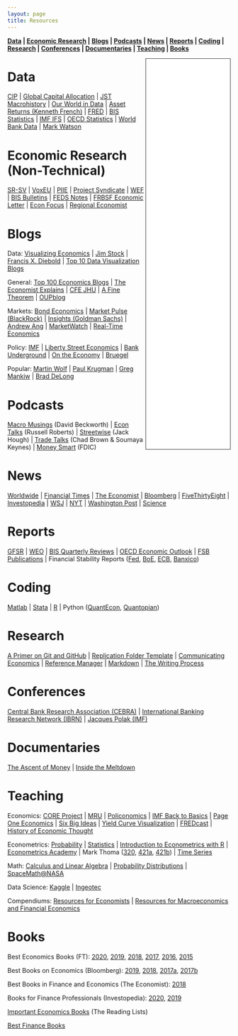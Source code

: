```yaml
---
layout: page
title: Resources
---
```


**[Data](#data) &#124; [Economic Research](#ecoresearch) &#124; [Blogs](#blogs) &#124; [Podcasts](#podcasts) &#124; [News](#news) &#124; [Reports](#reports) &#124; [Coding](#coding) &#124; [Research](#research) &#124; [Conferences](#conferences) &#124; [Documentaries](#documentaries) &#124; [Teaching](#econteaching) &#124; [Books](#books)**


<iframe style="border: 1px solid #333333; overflow: hidden; width: 190px; height: 880px;" src="//research.stlouisfed.org/fred-glance-widget.php?series_ids=DGS10,T10Y2Y,VIXCLS,CPIAUCSL,UNRATE,GDPC1,DFEDTARU,BAMLH0A0HYM2,DEXUSEU,DEXMXUS&transformations=lin,lin,lin,pc1,lin,pca,lin,lin,lin,lin" align="right" height="880" width="320" frameborder="0" scrolling="no"></iframe>

# Data <a name="data"></a>
[CIP](https://sites.google.com/view/jschreger/CIP) &#124; [Global Capital Allocation](https://www.globalcapitalallocation.com/) &#124; [JST Macrohistory](http://www.macrohistory.net/data/) &#124; [Our World in Data](https://ourworldindata.org/) &#124; 
[Asset Returns (Kenneth French)](https://mba.tuck.dartmouth.edu/pages/faculty/ken.french/data_library.html) &#124; [FRED](https://fred.stlouisfed.org/) &#124; [BIS Statistics](https://www.bis.org/statistics/index.htm) &#124; [IMF IFS](https://data.imf.org/?sk=4c514d48-b6ba-49ed-8ab9-52b0c1a0179b&sId=1409151240976) &#124; [OECD Statistics](https://www.oecd-ilibrary.org/statistics) &#124; [World Bank Data](https://data.worldbank.org/) &#124; [Mark Watson](https://www.princeton.edu/~mwatson/publi.html) <!-- &#124; Serena Ng &#124; Òscar Jordà &#124; -->

# Economic Research (Non-Technical) <a name="ecoresearch"></a>
[SR-SV](http://www.sr-sv.com/) &#124; [VoxEU](https://voxeu.org/) &#124; [PIIE](https://www.piie.com/research/publications) &#124; [Project Syndicate](https://www.project-syndicate.org/) &#124; [WEF](https://www.weforum.org/) &#124; [BIS Bulletins](https://www.bis.org/bisbulletins/index.htm) &#124; [FEDS Notes](https://www.federalreserve.gov/econres/notes/feds-notes/default.htm) &#124; [FRBSF Economic Letter](https://www.frbsf.org/economic-research/publications/economic-letter/) &#124; [Econ Focus](https://www.richmondfed.org/publications/research/econ_focus) &#124; [Regional Economist](https://www.stlouisfed.org/publications/regional-economist)

# Blogs <a name="blogs"></a>
Data: [Visualizing Economics](http://www.visualizingeconomics.com/) &#124; [Jim Stock](https://www.jimstock.org/) &#124; [Francis X. Diebold](https://fxdiebold.blogspot.com/) &#124; [Top 10 Data Visualization Blogs](https://www.tableau.com/learn/articles/best-data-visualization-blogs)

General: [Top 100 Economics Blogs](https://www.intelligenteconomist.com/economics-blogs/) &#124; [The Economist Explains](https://www.economist.com/the-economist-explains/) &#124; [CFE JHU](https://cfe.econ.jhu.edu/) &#124; [A Fine Theorem](https://afinetheorem.wordpress.com/) &#124; [OUPblog](https://blog.oup.com/category/social_sciences/business_economics/)

Markets: [Bond Economics](http://www.bondeconomics.com/) &#124; [Market Pulse (BlackRock)](https://www.blackrock.com/institutions/en-au/insights/market-pulse) &#124; [Insights (Goldman Sachs)](https://www.goldmansachs.com/insights/series/goldman-sachs-research/) &#124; [Andrew Ang](https://www.blackrock.com/us/individual/biographies/andrew-ang) &#124; [MarketWatch](https://www.marketwatch.com/) &#124; [Real-Time Economics](https://blogs.wsj.com/economics/)

Policy: [IMF](https://blogs.imf.org/) &#124; [Liberty Street Economics](https://libertystreeteconomics.newyorkfed.org/) &#124; [Bank Underground](https://bankunderground.co.uk/) &#124; [On the Economy](https://www.stlouisfed.org/on-the-economy) &#124; [Bruegel](https://www.bruegel.org/blog/)

Popular: [Martin Wolf](https://www.ft.com/martin-wolf) &#124; [Paul Krugman](https://krugman.blogs.nytimes.com/) &#124; [Greg Mankiw](http://gregmankiw.blogspot.com/) &#124; [Brad DeLong](https://delong.typepad.com/)

# Podcasts <a name="podcasts"></a>
[Macro Musings](https://macromusings.libsyn.com/) (David Beckworth) &#124; [Econ Talks](https://www.econtalk.org/) (Russell Roberts) &#124; 
[Streetwise](https://www.barrons.com/podcasts/streetwise) (Jack Hough) &#124; [Trade Talks](https://www.tradetalkspodcast.com/) (Chad Brown & Soumaya Keynes) &#124; [Money Smart](https://www.fdic.gov/consumers/consumer/moneysmart/podcast/index.html) (FDIC) 

# News <a name="news"></a>
[Worldwide](http://kiosko.net/) &#124; [Financial Times](https://www.ft.com/) &#124; [The Economist](https://www.economist.com/) &#124; [Bloomberg](https://www.bloomberg.com/) &#124; [FiveThirtyEight](https://fivethirtyeight.com/) &#124; [Investopedia](https://www.investopedia.com/) &#124; 
[WSJ](https://www.wsj.com/) &#124; [NYT](https://www.nytimes.com/) &#124; [Washington Post](https://www.washingtonpost.com/) &#124; [Science](https://www.sciencemag.org/)

# Reports <a name="reports"></a>
[GFSR](https://www.imf.org/en/publications/gfsr) &#124; [WEO](https://www.imf.org/en/publications/weo) &#124; [BIS Quarterly Reviews](https://www.bis.org/quarterlyreviews/index.htm) &#124; [OECD Economic Outlook](https://www.oecd-ilibrary.org/economics/oecd-economic-outlook/volume-2020/issue-1_0d1d1e2e-en) &#124; [FSB Publications](https://www.fsb.org/publications/key-regular-publications/) &#124; Financial Stability Reports ([Fed](https://www.federalreserve.gov/publications/financial-stability-report.htm), [BoE](https://www.bankofengland.co.uk/financial-stability-report/financial-stability-reports), [ECB](https://www.ecb.europa.eu/pub/financial-stability/fsr/html/index.en.html), [Banxico](https://www.banxico.org.mx/publicaciones-y-prensa/reportes-sobre-el-sistema-financiero/reportes-sistema-financiero-s.html))

# Coding <a name="coding"></a>
[Matlab](https://www.mathworks.com/help/index.html) &#124; [Stata](https://stats.idre.ucla.edu/stata/) &#124; [R](https://swirlstats.com/) &#124; Python ([QuantEcon](https://quantecon.org/), [Quantopian](https://www.quantopian.com/))

# Research <a name="research"></a>
[A Primer on Git and GitHub](https://github.com/pavelsolis/Git-GitHub-Primer) &#124; [Replication Folder Template](https://github.com/pavelsolis/Replication-Folder) &#124; [Communicating Economics](www.communicatingeconomics.com) &#124; [Reference Manager](https://researchguides.library.tufts.edu/c.php?g=249269&p=1659288) &#124; [Markdown](https://github.com/adam-p/markdown-here/wiki/Markdown-Cheatsheet) &#124; [The Writing Process](https://owl.purdue.edu/site_map.html)

# Conferences <a name="conferences"></a>
[Central Bank Research Association (CEBRA)](https://cebra.org/) &#124; [International Banking Research Network (IBRN)](https://www.newyorkfed.org/ibrn) &#124; [Jacques Polak (IMF)](https://www.imf.org/external/pubs/ft/staffp/arc/index.asp)

# Documentaries <a name="documentaries"></a>
[The Ascent of Money](https://www.pbs.org/wnet/ascentofmoney/) &#124; [Inside the Meltdown](https://www.pbs.org/wgbh/frontline/film/meltdown/)

# Teaching <a name="econteaching"></a>
Economics: [CORE Project](https://www.core-econ.org/) &#124; [MRU](https://mru.org/) &#124; [Policonomics](https://policonomics.com/) &#124; [IMF Back to Basics](https://www.imf.org/external/pubs/ft/fandd/basics/index.htm) &#124; [Page One Economics](https://www.stlouisfed.org/education/page-one-economics-classroom-edition) &#124; [Six Big Ideas](https://www.economist.com/sites/default/files/econbriefs.pdf) &#124; [Yield Curve Visualization](https://www.nytimes.com/interactive/2015/03/19/upshot/3d-yield-curve-economic-growth.html) &#124; [FREDcast](https://research.stlouisfed.org/useraccount/fredcast/) &#124; [History of Economic Thought](http://www.hetwebsite.net/het/)

Econometrics: [Probability](https://seeing-theory.brown.edu/) &#124; [Statistics](https://www.statlect.com/fundamentals-of-statistics/) &#124; [Introduction to Econometrics with R](https://www.econometrics-with-r.org/index.html) &#124; [Econometrics Academy](https://sites.google.com/site/econometricsacademy/) &#124; Mark Thoma ([320](https://www.youtube.com/playlist?list=PL7vNyVXxvcu-bvpdBR_jExrDl6ESioZ4b), [421a](https://www.youtube.com/playlist?list=PLD15D38DC7AA3B737), [421b](https://www.youtube.com/watch?v=sy3tjVUT5JY&list=PLUTFo-QOO0FJMm6wkflL0hk0Hm2Z3nBva)) &#124; [Time Series](https://www.nber.org/minicourse_2008.html)

Math: [Calculus and Linear Algebra](https://www.youtube.com/channel/UCYO_jab_esuFRV4b17AJtAw/playlists) &#124; [Probability Distributions](http://www.math.wm.edu/~leemis/chart/UDR/UDR.html) &#124; [SpaceMath@NASA](https://spacemath.gsfc.nasa.gov/)

Data Science: [Kaggle](https://www.kaggle.com/) &#124; [Ingeotec](http://www.ingeotec.mx/)

Compendiums: [Resources for Economists](https://www.aeaweb.org/rfe/) &#124; [Resources for Macroeconomics and Financial Economics](http://www2.econ.iastate.edu/tesfatsi/sources.htm)

# Books <a name="books"></a>
Best Economics Books (FT): [2020](https://www.ft.com/content/74448b70-b144-11ea-a4b6-31f1eedf762e), [2019](https://www.ft.com/content/39d5bd82-0bf5-11ea-bb52-34c8d9dc6d84), [2018](https://www.ft.com/content/e600c64a-ee02-11e8-89c8-d36339d835c0), [2017](https://www.ft.com/content/838ecc26-d62c-11e7-8c9a-d9c0a5c8d5c9), [2016](https://www.ft.com/content/315c348e-b819-11e6-ba85-95d1533d9a62), [2015](https://www.ft.com/content/9e1ac550-940b-11e5-b190-291e94b77c8f)

Best Books on Economics (Bloomberg): [2019](https://www.bloomberg.com/features/2019-best-books/), [2018](https://www.bloomberg.com/features/2018-best-books/), [2017a](https://www.bloomberg.com/features/2017-best-books/), [2017b](https://www.bloomberg.com/opinion/articles/2017-12-04/the-best-books-and-research-on-economics-in-2017)

Best Books in Finance and Economics (The Economist): [2018](https://www.economist.com/buttonwoods-notebook/2018/04/25/the-best-books-on-finance-and-economics)

Books for Finance Professionals (Investopedia): [2020](https://www.investopedia.com/financial-advisor/must-read-books-for-finance-professionals/), [2019](https://www.investopedia.com/financial-edge/1210/5-must-read-finance-books.aspx)

[Important Economics Books](https://www.thereadinglists.com/the-most-important-economics-books/) (The Reading Lists)

[Best Finance Books](https://fivebooks.com/best-books/finance-andrew-lo/)
